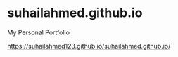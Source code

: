 # suhailahmed.github.io
My Personal Portfolio


https://suhailahmed123.github.io/suhailahmed.github.io/

